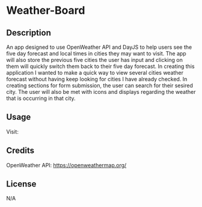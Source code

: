 # Weather-Board

## Description

An app designed to use OpenWeather API and DayJS to help users see the five day forecast and local times in cities they may want to visit. The app will also store the previous five cities the user has input and clicking on them will quickly switch them back to their five day forecast. In creating this application I wanted to make a quick way to view several cities weather forecast without having keep looking for cities I have already checked. In creating sections for form submission, the user can search for their sesired city. The user will also be met with icons and displays regarding the weather that is occurring in that city.

## Usage

Visit:




## Credits

OpenWeather API: https://openweathermap.org/

## License

N/A






